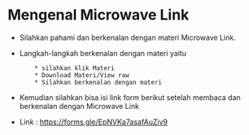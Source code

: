 # Mengenal Microwave Link

* Silahkan pahami dan berkenalan dengan materi Microwave Link.
* Langkah-langkah berkenalan dengan materi yaitu

          * silahkan klik Materi
          * Download Materi/View raw
          * Silahkan berkenalan dengan materi

* Kemudian silahkan bisa isi link form berikut setelah membaca dan berkenalan dengan Microwave Link

* Link : https://forms.gle/EpNVKa7asafAuZiv9

